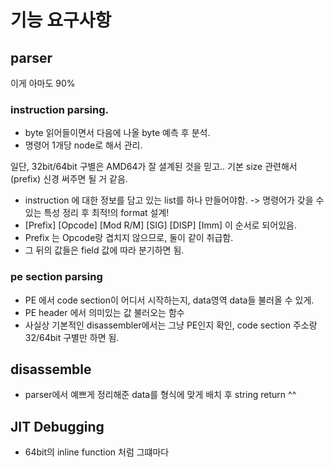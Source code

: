 
# 기능 요구사항

## parser 

이게 아마도 90%

### instruction parsing.

- byte 읽어들이면서 다음에 나올 byte 예측 후 분석.
- 명령어 1개당 node로 해서 관리. 

일단, 32bit/64bit 구별은 AMD64가 잘 셜계된 것을 믿고.. 기본 size 관련해서(prefix) 신경 써주면 될 거 같음.

- instruction 에 대한 정보를 담고 있는 list를 하나 만들어야함. -> 명령어가 갖을 수 있는 특성 정리 후 최적!의 format 설계!
- [Prefix] [Opcode] [Mod R/M] [SIG] [DISP] [Imm] 이 순서로 되어있음.
- Prefix 는 Opcode랑 겹치지 않으므로, 둘이 같이 취급함.
- 그 뒤의 값들은 field 값에 따라 분기하면 됨.
    
### pe section parsing

- PE 에서 code section이 어디서 시작하는지, data영역 data들 불러올 수 있게.
- PE header 에서 의미있는 값 불러오는 함수
- 사실상 기본적인 disassembler에서는 그냥 PE인지 확인, code section 주소랑 32/64bit 구별만 하면 됨.


## disassemble

- parser에서 예쁘게 정리해준 data를 형식에 맞게 배치 후 string return ^^

## JIT Debugging

- 64bit의 inline function 처럼 그떄마다 
 